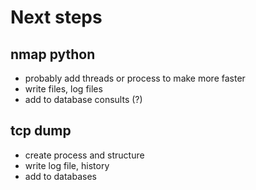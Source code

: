 # Next steps
## nmap python
- probably add threads or process to make more faster
- write files, log files
- add to database consults (?)

## tcp dump
- create process and  structure
- write log file, history
- add to databases